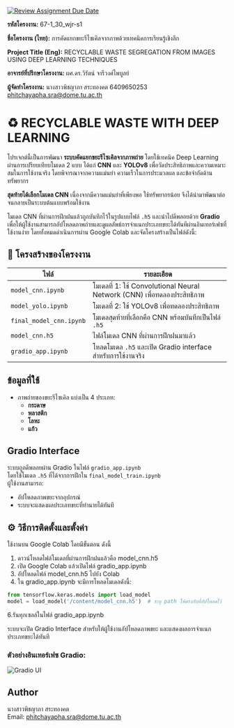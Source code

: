 [![Review Assignment Due Date](https://classroom.github.com/assets/deadline-readme-button-22041afd0340ce965d47ae6ef1cefeee28c7c493a6346c4f15d667ab976d596c.svg)](https://classroom.github.com/a/w8H8oomW)


**รหัสโครงงาน:** 67-1_30_wjr-s1

**ชื่อโครงงาน (ไทย):** การคัดแยกขยะรีไซเคิลจากภาพด้วยเทคนิคการเรียนรู้เชิงลึก

**Project Title (Eng):** RECYCLABLE WASTE SEGREGATION FROM IMAGES USING DEEP LEARNING TECHNIQUES

**อาจารย์ที่ปรึกษาโครงงาน:** ผศ.ดร.วิรัตน์ จารีวงศ์ไพบูลย์

**ผู้จัดทำโครงงาน:** 
นางสาวพิชญาภา สระทองคต  6409650253  phitchayapha.sra@dome.tu.ac.th
   

#   ♻️ RECYCLABLE WASTE WITH DEEP LEARNING
โปรเจกต์นี้เป็นการพัฒนา **ระบบคัดแยกขยะรีไซเคิลจากภาพถ่าย** โดยใช้เทคนิค Deep Learning ผ่านการเปรียบเทียบโมเดล 2 แบบ ได้แก่ **CNN** และ **YOLOv8** เพื่อวัดประสิทธิภาพและความเหมาะสมในการใช้งานจริง โดยพิจารณาจากความแม่นยำ ความเร็วในการประมวลผล และข้อจำกัดด้านทรัพยากร

**สุดท้ายได้เลือกโมเดล CNN** เนื่องจากมีความแม่นยำที่เพียงพอ ใช้ทรัพยากรน้อย จึงได้นำมาพัฒนาต่อจนกลายเป็นระบบต้นแบบพร้อมใช้งาน

โมเดล CNN ที่ผ่านการฝึกฝนแล้วถูกบันทึกไว้ในรูปแบบไฟล์ `.h5` และนำไปดีพลอยด้วย **Gradio** เพื่อให้ผู้ใช้งานสามารถอัปโหลดภาพถ่ายและดูผลลัพธ์การจำแนกประเภทขยะได้ทันทีผ่านอินเทอร์เฟซที่ใช้งานง่าย โดยทั้งหมดดำเนินการผ่าน Google Colab และจัดโครงสร้างเป็นไฟล์ดังนี้:

## 📁 โครงสร้างของโครงงาน

| ไฟล์ | รายละเอียด |
|------|-------------|
| `model_cnn.ipynb` | โมเดลที่ 1: ใช้ Convolutional Neural Network (CNN) เพื่อทดลองประสิทธิภาพ |
| `model_yolo.ipynb` | โมเดลที่ 2: ใช้ YOLOv8 เพื่อทดลองประสิทธิภาพ |
| `final_model_cnn.ipynb` | โมเดลสุดท้ายที่เลือกคือ CNN พร้อมบันทึกเป็นไฟล์ `.h5` |
| `model_cnn.h5` | ไฟล์โมเดล CNN ที่ผ่านการฝึกฝนมาแล้ว |
| `gradio_app.ipynb` | โหลดโมเดล `.h5` และเปิด Gradio interface สำหรับการใช้งานจริง |

## ข้อมูลที่ใช้

- ภาพถ่ายของขยะรีไซเคิล แบ่งเป็น 4 ประเภท:
  - **กระดาษ**
  - **พลาสติก**
  - **โลหะ**
  - **แก้ว**
    

## Gradio Interface

ระบบถูกดีพลอยผ่าน Gradio ในไฟล์ `gradio_app.ipynb`  
โดยใช้โมเดล `.h5` ที่ได้จากการฝึกใน `final_model_train.ipynb`  
ผู้ใช้งานสามารถ:
- อัปโหลดภาพขยะจากอุปกรณ์
- ระบบจะแสดงผลประเภทขยะที่ทำนายได้ทันที
  
## ⚙️ วิธีการติดตั้งและตั้งค่า
ใช้งานบน Google Colab โดยมีขั้นตอน ดังนี้
1. ดาวน์โหลดไฟล์โมเดลที่ผ่านการฝึกฝนแล้วคือ model_cnn.h5  
2. เปิด Google Colab แล้วเปิดไฟล์ gradio_app.ipynb  
3. อัปโหลดไฟล์ model_cnn.h5 ไปยัง Colab  
4. ใน gradio_app.ipynb จะมีการโหลดโมเดลดังนี้:

```python
from tensorflow.keras.models import load_model
model = load_model('/content/model_cnn.h5')  # ระบุ path ให้ตรงกับที่อัปโหลดไว้
```

6.รันทุกเซลล์ในไฟล์ gradio_app.ipynb

ระบบจะเปิด Gradio Interface สำหรับให้ผู้ใช้งานอัปโหลดภาพขยะ และแสดงผลการจำแนกประเภทขยะได้ทันที

### ตัวอย่างอินเทอร์เฟซ Gradio:

![Gradio UI](https://i.postimg.cc/5y4n4Rds/Screenshot-2025-06-12-221510.png)



## Author

นางสาวพิชญาภา สระทองคต  
Email: phitchayapha.sra@dome.tu.ac.th

